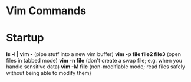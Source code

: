# Vim Commands

# Startup

**ls -l | vim -** (pipe stuff into a new vim buffer)
**vim -p file file2 file3** (open files in tabbed mode)
**vim -n file** (don't create a swap file; e.g. when you handle sensitive data)
**vim -M file** (non-modifiable mode; read files safely without being able to modify them)
